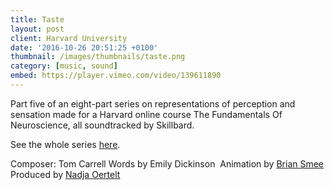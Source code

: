 ```yaml
---
title: Taste
layout: post
client: Harvard University
date: '2016-10-26 20:51:25 +0100'
thumbnail: /images/thumbnails/taste.png
category: [music, sound]
embed: https://player.vimeo.com/video/139611890
---
```


Part five of an eight-part series on representations of perception and sensation made for a Harvard online course The Fundamentals Of Neuroscience, all soundtracked by Skillbard.

See the whole series [here](https://vimeo.com/channels/972301).

Composer: Tom Carrell
Words by Emily Dickinson&nbsp;
Animation by [Brian Smee](http://briansmee.biz/)  
Produced by [Nadja Oertelt](http://nadjaoertelt.com/)

